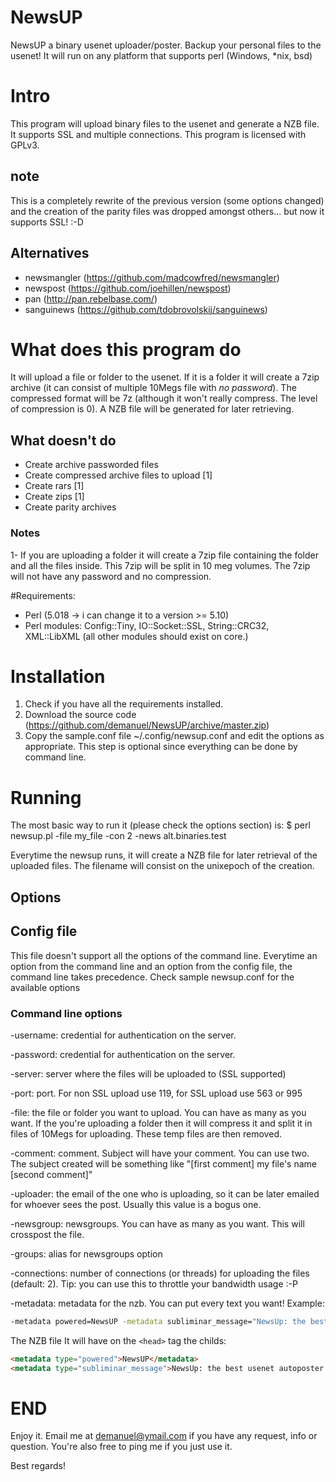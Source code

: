 NewsUP
======

NewsUP a binary usenet uploader/poster. Backup your personal files to the usenet!
It will run on any platform that supports perl (Windows, *nix, bsd)

# Intro

This program will upload binary files to the usenet and generate a NZB file. It supports SSL and multiple connections.
This program is licensed with GPLv3.


## note
This is a completely rewrite of the previous version (some options changed) and the creation of the parity files was dropped amongst others... but now it supports SSL! :-D

## Alternatives
* newsmangler (https://github.com/madcowfred/newsmangler)
* newspost (https://github.com/joehillen/newspost)
* pan (http://pan.rebelbase.com/)
* sanguinews (https://github.com/tdobrovolskij/sanguinews)


# What does this program do

It will upload a file or folder to the usenet. 
If it is a folder it will create a 7zip archive (it can consist of multiple 10Megs file with *no password*).
The compressed format will be 7z (although it won't really compress. The level of compression is 0).
A NZB file will be generated for later retrieving.

## What doesn't do

* Create archive passworded files 
* Create compressed archive files to upload [1]
* Create rars [1]
* Create zips [1]
* Create parity archives


### Notes
1- If you are uploading a folder it will create a 7zip file containing the folder and all the files inside. This 7zip will be split in 10 meg volumes.
The 7zip will not have any password and no compression.


#Requirements:
* Perl (5.018 -> i can change it to a version >= 5.10)
* Perl modules: Config::Tiny, IO::Socket::SSL, String::CRC32, XML::LibXML (all other modules should exist on core.)

# Installation
1. Check if you have all the requirements installed.
2. Download the source code (https://github.com/demanuel/NewsUP/archive/master.zip)
3. Copy the sample.conf file ~/.config/newsup.conf and edit the options as appropriate. This step is optional since everything can be done by command line.

# Running
The most basic way to run it (please check the options section) is:
$ perl newsup.pl -file my_file -con 2 -news alt.binaries.test

Everytime the newsup runs, it will create a NZB file for later retrieval of the uploaded files. The filename will consist on the unixepoch of the creation.


## Options

## Config file
This file doesn't support all the options of the command line. Everytime an option from the command line and an option from the config file, the command line takes precedence.
Check sample newsup.conf for the available options

### Command line options

-username: credential for authentication on the server.

-password: credential for authentication on the server.

-server: server where the files will be uploaded to (SSL supported)

-port: port. For non SSL upload use 119, for SSL upload use 563 or 995

-file: the file or folder you want to upload. You can have as many as you want. If the you're uploading a folder then it will compress it and split it in files of 10Megs for uploading. These temp files are then removed. 

-comment: comment. Subject will have your comment. You can use two. The subject created will be something like "[first comment] my file's name [second comment]"

-uploader: the email of the one who is uploading, so it can be later emailed for whoever sees the post. Usually this value is a bogus one.

-newsgroup: newsgroups. You can have as many as you want. This will crosspost the file.

-groups: alias for newsgroups option

-connections: number of connections (or threads) for uploading the files (default: 2). Tip: you can use this to throttle your bandwidth usage :-P

-metadata: metadata for the nzb. You can put every text you want! Example: 
```bash
-metadata powered=NewsUP -metadata subliminar_message="NewsUp: the best usenet autoposter crossplatform"
```

The NZB file It will have on the ```<head>``` tag the childs:
```html 
<metadata type="powered">NewsUP</metadata>
<metadata type="subliminar_message">NewsUp: the best usenet autoposter crossplatform</metadata>
```
# END

Enjoy it. Email me at demanuel@ymail.com if you have any request, info or question. You're also free to ping me if you just use it.

Best regards!
